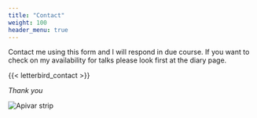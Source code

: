 ```yaml
---
title: "Contact"
weight: 100
header_menu: true
---
```


Contact me using this form and I will respond in due course. If you want to check on my availability for talks please look first at the diary page.

{{< letterbird_contact >}}

*Thank you*

![Apivar strip](images/headers/190824-051.webp)







 

